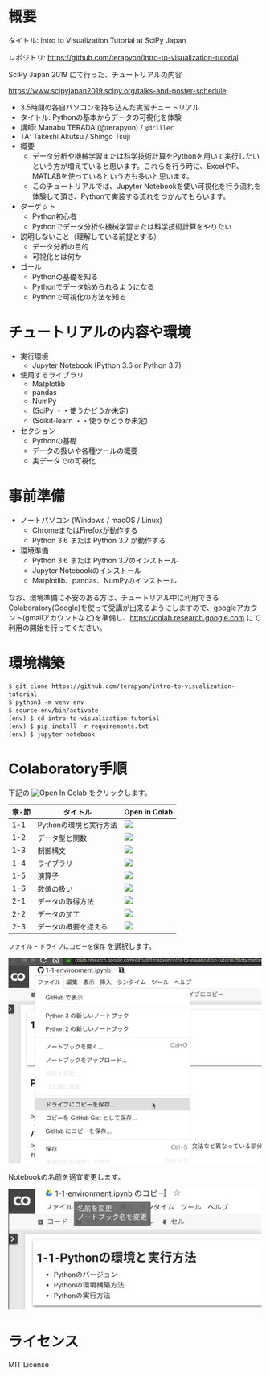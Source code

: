# 概要

タイトル: Intro to Visualization Tutorial at SciPy Japan

レポジトリ: https://github.com/terapyon/intro-to-visualization-tutorial

SciPy Japan 2019 にて行った、チュートリアルの内容

https://www.scipyjapan2019.scipy.org/talks-and-poster-schedule


- 3.5時間の各自パソコンを持ち込んだ実習チュートリアル
- タイトル: Pythonの基本からデータの可視化を体験
- 講師: Manabu TERADA (@terapyon) / `@driller` 
- TA: Takeshi Akutsu / Shingo Tsuji
- 概要
  - データ分析や機械学習または科学技術計算をPythonを用いて実行したいという方が増えていると思います。これらを行う時に、ExcelやR、MATLABを使っているという方も多いと思います。
  - このチュートリアルでは、Jupyter Notebookを使い可視化を行う流れを体験して頂き、Pythonで実装する流れをつかんでもらいます。
- ターゲット
  - Python初心者
  - Pythonでデータ分析や機械学習または科学技術計算をやりたい
- 説明しないこと（理解している前提とする）
  - データ分析の目的
  - 可視化とは何か
- ゴール
  - Pythonの基礎を知る
  - Pythonでデータ始められるようになる
  - Pythonで可視化の方法を知る


# チュートリアルの内容や環境

- 実行環境
  - Jupyter Notebook (Python 3.6 or Python 3.7)
- 使用するライブラリ
  - Matplotlib
  - pandas
  - NumPy
  - (SciPy ・・使うかどうか未定)
  - (Scikit-learn ・・使うかどうか未定)
- セクション
  - Pythonの基礎
  - データの扱いや各種ツールの概要
  - 実データでの可視化

# 事前準備

- ノートパソコン (Windows / macOS / Linux)
  - ChromeまたはFirefoxが動作する
  - Python 3.6 または Python 3.7 が動作する
- 環境準備
  - Python 3.6 または Python 3.7のインストール
  - Jupyter Notebookのインストール
  - Matplotlib、pandas、NumPyのインストール

なお、環境準備に不安のある方は、チュートリアル中に利用できるColaboratory(Google)を使って受講が出来るようにしますので、googleアカウント(gmailアカウントなど)を準備し、https://colab.research.google.com にて利用の開始を行ってください。


# 環境構築

```
$ git clone https://github.com/terapyon/intro-to-visualization-tutorial
$ python3 -m venv env
$ source env/bin/activate
(env) $ cd intro-to-visualization-tutorial
(env) $ pip install -r requirements.txt
(env) $ jupyter notebook
```

# Colaboratory手順

下記の ![Open In Colab](https://colab.research.google.com/assets/colab-badge.svg) をクリックします。

章-節|タイトル|Open in Colab
-----|--------|-------------
1-1  |Pythonの環境と実行方法|<a href="https://colab.research.google.com/github/terapyon/intro-to-visualization-tutorial/blob/master/1-basic-python/1-1-environment.ipynb" target="_blank"><img src="https://colab.research.google.com/assets/colab-badge.svg" /></a>
1-2  |データ型と関数|<a href="https://colab.research.google.com/github/terapyon/intro-to-visualization-tutorial/blob/master/1-basic-python/1-2-types-and-functions.ipynb" target="_blank"><img src="https://colab.research.google.com/assets/colab-badge.svg" /></a>
1-3  |制御構文|<a href="https://colab.research.google.com/github/terapyon/intro-to-visualization-tutorial/blob/master/1-basic-python/1-3-controlflow.ipynb" target="_blank"><img src="https://colab.research.google.com/assets/colab-badge.svg" /></a>
1-4  |ライブラリ|<a href="https://colab.research.google.com/github/terapyon/intro-to-visualization-tutorial/blob/master/1-basic-python/1-4-libraries.ipynb" target="_blank"><img src="https://colab.research.google.com/assets/colab-badge.svg" /></a>
1-5  |演算子|<a href="https://colab.research.google.com/github/terapyon/intro-to-visualization-tutorial/blob/master/1-basic-python/1-5-operator.ipynb" target="_blank"><img src="https://colab.research.google.com/assets/colab-badge.svg" /></a>
1-6  |数値の扱い|<a href="https://colab.research.google.com/github/terapyon/intro-to-visualization-tutorial/blob/master/1-basic-python/1-6-numbers.ipynb" target="_blank"><img src="https://colab.research.google.com/assets/colab-badge.svg" /></a>
2-1  |データの取得方法|<a href="https://colab.research.google.com/github/terapyon/intro-to-visualization-tutorial/blob/master/2-data-handling-and-tools/2-1-getting-data.ipynb" target="_blank"><img src="https://colab.research.google.com/assets/colab-badge.svg" /></a>
2-2  |データの加工|<a href="https://colab.research.google.com/github/terapyon/intro-to-visualization-tutorial/blob/master/2-data-handling-and-tools/2-2-data-handling.ipynb" target="_blank"><img src="https://colab.research.google.com/assets/colab-badge.svg" /></a>
2-3  |データの概要を捉える|<a href="https://colab.research.google.com/github/terapyon/intro-to-visualization-tutorial/blob/master/2-data-handling-and-tools/2-3-summarize.ipynb" target="_blank"><img src="https://colab.research.google.com/assets/colab-badge.svg" /></a>

`ファイル` - `ドライブにコピーを保存` を選択します。

![Notebookをドライブにコピー](images/copy_ipynb.png)

Notebookの名前を適宜変更します。

![Notebookの名前を変更](images/change_notebook_name.png)

# ライセンス

MIT License

